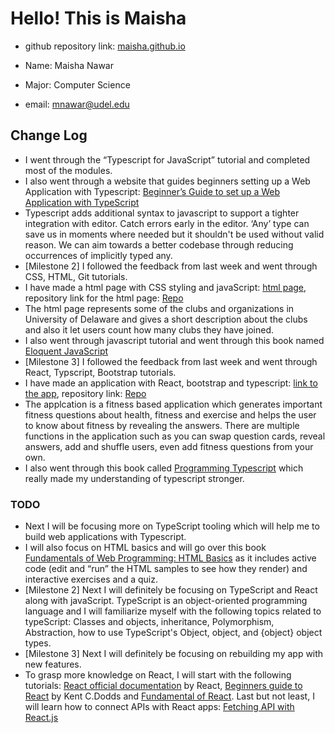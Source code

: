 # Hello! This is Maisha
- github repository link: [maisha.github.io](https://github.com/mnawar27/maisha.github.io)
- Name: Maisha Nawar
- Major: Computer Science

- email: mnawar@udel.edu
## Change Log
- I went through the “Typescript for JavaScript” tutorial and completed most of the modules.
- I also went through a website that guides beginners setting up a Web Application with Typescript: [Beginner’s Guide to set up a Web Application with TypeScript](https://codeburst.io/a-beginners-guide-to-setting-up-a-web-application-with-typescript-and-express-e1cf8319bc5c)
- Typescript adds additional syntax to javascript to support a tighter integration with editor. Catch errors early in the editor. ‘Any’ type can save us in moments where needed but it shouldn't be used without valid reason. We can aim towards a better codebase through reducing occurrences of implicitly typed any.
- [Milestone 2] I followed the feedback from last week and went through CSS, HTML, Git tutorials.
- I have made a html page with CSS styling and javaScript: [html page](https://mnawar27.github.io/scratch/), repository link for the html page: [Repo](https://github.com/mnawar27/scratch.git)
- The html page represents some of the clubs and organizations in University of Delaware and gives a short description about the clubs and also it let users count how many clubs they have joined.
 - I also went through javascript tutorial and went through this book named [Eloquent JavaScript](https://developer.mozilla.org/en-US/docs/Learn/Getting_started_with_the_web/JavaScript_basics)
 - [Milestone 3] I followed the feedback from last week and went through React, Typscript, Bootstrap tutorials.
 - I have made an application with React, bootstrap and typescript: [link to the app](https://mnawar27.github.io/fitness-app/), repository link: [Repo](https://github.com/mnawar27/fitness-app.git) 
 - The applcation is a fitness based application which generates important fitness questions about health, fitness and exercise and helps the user to know about fitness by revealing the answers. There are multiple functions in the application such as you can swap question cards, reveal answers, add and shuffle users, even add fitness questions from your own.
 - I also went through this book called [Programming Typescript](https://www.oreilly.com/library/view/programming-typescript/9781492037644/) which really made my understanding of typescript stronger.

### TODO
- Next I will be focusing more on TypeScript tooling which will help me to build web applications with Typescript.
- I will also focus on HTML basics and will go over this book [Fundamentals of Web Programming: HTML Basics](https://runestone.academy/runestone/books/published/webfundamentals/HTML/toctree.html) as it includes active code (edit and “run” the HTML samples to see how they render) and interactive exercises and a quiz.
- [Milestone 2] Next I will definitely be focusing on TypeScript and React along with javaScript. TypeScript is an object-oriented programming language and I will familiarize myself with the following topics related to typeScript: Classes and objects, inheritance, Polymorphism, Abstraction, how to use TypeScript's Object, object, and {object} object types.
- [Milestone 3] Next I will definitely be focusing on rebuilding my app with new features. 
- To grasp more knowledge on React, I will start with the following tutorials: [React official documentation](https://reactjs.org/docs/hello-world.html) by React, [Beginners guide to React](https://egghead.io/courses/the-beginner-s-guide-to-react) by Kent C.Dodds and [Fundamental of React](https://www.freecodecamp.org/news/all-the-fundamental-react-js-concepts-jammed-into-this-single-medium-article-c83f9b53eac2/). Last but not least, I will learn how to connect APIs with React apps: [Fetching API with React.js](https://blog.hellojs.org/fetching-api-data-with-react-js-460fe8bbf8f2)
